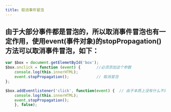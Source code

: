 ```yaml
---
title: 取消事件冒泡
---
```


## 由于大部分事件都是冒泡的，所以取消事件冒泡也有一定作用，使用event(事件对象)的stopPropagation()方法可以取消事件冒泡，如下：
```javascript
var $box = document.getElemetById('box');
$box.onclick = function (event) {		//必须添加这个参数
	console.log(this.innerHTML);
	event.stopPropagation();			// 取消冒泡
};

$box.addEventlistener('click', function(event) {  // 由于本质上没有什么不同，所以这样写也是可以的
	console.log(this.innerHTML);
	event.stopPropagation();
	}, false);
```
